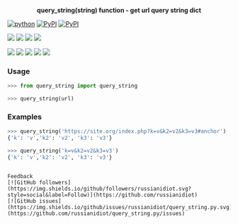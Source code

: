 <!--
README generated with readmemako.py (github.com/russianidiot/readme-mako.py) and .README dotfiles (github.com/russianidiot-dotfiles/.README)
-->
<p align="center">
    <b>query_string(string) function - get url query string dict</b>
</p>

[![python](https://img.shields.io/badge/Language-Python-blue.svg?style=plastic)]()
[![PyPI](https://img.shields.io/pypi/pyversions/query_string.svg)](https://pypi.python.org/pypi/query_string)
[![PyPI](https://img.shields.io/pypi/v/query_string.svg)](https://pypi.python.org/pypi/query_string)
<!-- line break -->
[![](https://codeclimate.com/github/russianidiot/query_string.py/badges/gpa.svg)](https://codeclimate.com/github/russianidiot/query_string.py)
[![](https://landscape.io/github/russianidiot/query_string.py/master/landscape.svg?style=flat)](https://landscape.io/github/russianidiot/query_string.py)
[![](https://scrutinizer-ci.com/g/russianidiot/query_string.py/badges/quality-score.png?b=master)](https://scrutinizer-ci.com/g/russianidiot/query_string.py/)
[![](https://api.codacy.com/project/badge/Grade/9f7c296290b84b60801f3ad5bf7c4596)](https://www.codacy.com/app/russianidiot/query_string.py)
<!-- line break -->
[![](https://api.shippable.com/projects/57068cbb2a8192902e1bbbda/badge?branch=master)](https://app.shippable.com/projects/57068cbb2a8192902e1bbbda)
[![](https://app.wercker.com/status/41a0b06a61890066f9102fcde8e111cb/s/master)](https://app.wercker.com/russianidiot/query_string.py)
[![](https://scrutinizer-ci.com/g/russianidiot/query_string.py/badges/build.png?b=master)](https://scrutinizer-ci.com/g/russianidiot/query_string.py/)
[![](https://semaphoreci.com/api/v1/russianidiot/query_string-py/branches/master/badge.svg)](https://semaphoreci.com/russianidiot/query_string-py)
[![](https://api.travis-ci.org/russianidiot/query_string.py.svg)](https://travis-ci.org/russianidiot/query_string.py)


### Usage

```python
>>> from query_string import query_string

>>> query_string(url)
```

### Examples

```python
>>> query_string('https://site.org/index.php?k=v&k2=v2&k3=v3#anchor')
{'k': 'v','k2': 'v2', 'k3': 'v3'}

>>> query_string('k=v&k2=v2&k3=v3')
{'k': 'v','k2': 'v2', 'k3': 'v3'}
```
```

Feedback
[![GitHub followers](https://img.shields.io/github/followers/russianidiot.svg?style=social&label=Follow)](https://github.com/russianidiot)
[![GitHub issues](https://img.shields.io/github/issues/russianidiot/query_string.py.svg)](https://github.com/russianidiot/query_string.py/issues)
